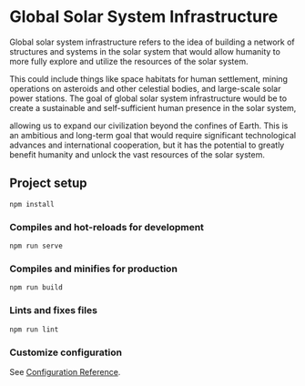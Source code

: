 # Global Solar System Infrastructure
Global solar system infrastructure refers to the idea of building a network of structures and systems in the solar system that would allow humanity to more fully explore and utilize the resources of the solar system.

This could include things like space habitats for human settlement,
mining operations on asteroids and other celestial bodies, and large-scale solar power stations.
The goal of global solar system infrastructure would be to create a sustainable and self-sufficient human presence in the solar system,

allowing us to expand our civilization beyond the confines of Earth.
This is an ambitious and long-term goal that would require significant technological advances and international cooperation,
but it has the potential to greatly benefit humanity and unlock the vast resources of the solar system.
## Project setup
```
npm install
```

### Compiles and hot-reloads for development
```
npm run serve
```

### Compiles and minifies for production
```
npm run build
```

### Lints and fixes files
```
npm run lint
```

### Customize configuration
See [Configuration Reference](https://cli.vuejs.org/config/).
